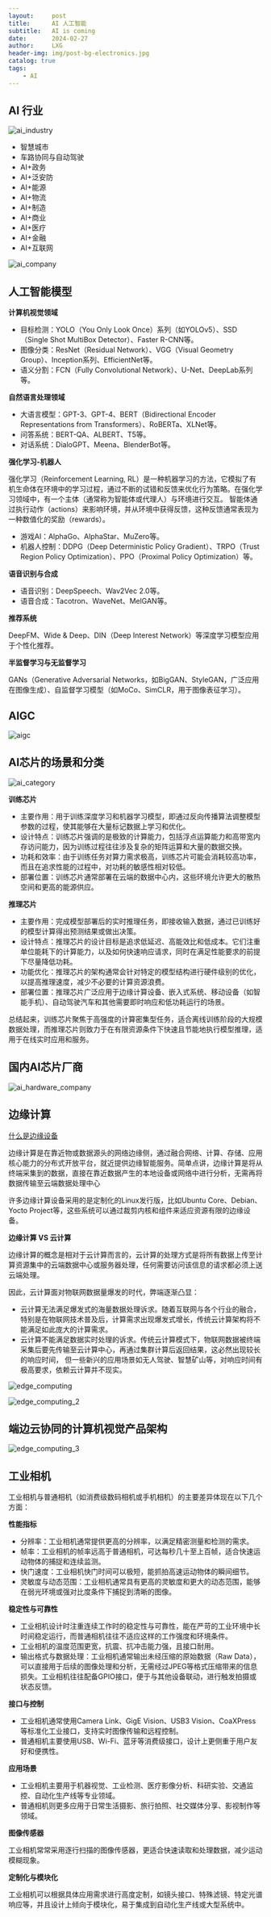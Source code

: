 ```yaml
---
layout:     post
title:      AI 人工智能
subtitle:   AI is coming
date:       2024-02-27
author:     LXG
header-img: img/post-bg-electronics.jpg
catalog: true
tags:
    - AI
---
```


## AI 行业

![ai_industry](/images/ai/ai_industry.png)

* 智慧城市
* 车路协同与自动驾驶
* AI+政务
* AI+泛安防
* AI+能源
* AI+物流
* AI+制造
* AI+商业
* AI+医疗
* AI+金融
* AI+互联网

![ai_company](/images/ai/ai_company.png)

## 人工智能模型

**计算机视觉领域**

* 目标检测：YOLO（You Only Look Once）系列（如YOLOv5）、SSD（Single Shot MultiBox Detector）、Faster R-CNN等。
* 图像分类：ResNet（Residual Network）、VGG（Visual Geometry Group）、Inception系列、EfficientNet等。
* 语义分割：FCN（Fully Convolutional Network）、U-Net、DeepLab系列等。

**自然语言处理领域**

* 大语言模型：GPT-3、GPT-4、BERT（Bidirectional Encoder Representations from Transformers）、RoBERTa、XLNet等。
* 问答系统：BERT-QA、ALBERT、T5等。
* 对话系统：DialoGPT、Meena、BlenderBot等。

**强化学习-机器人**

强化学习（Reinforcement Learning, RL）是一种机器学习的方法，它模拟了有机生命体在环境中的学习过程，通过不断的试错和反馈来优化行为策略。在强化学习领域中，有一个主体（通常称为智能体或代理人）与环境进行交互。
智能体通过执行动作（actions）来影响环境，并从环境中获得反馈，这种反馈通常表现为一种数值化的奖励（rewards）。

* 游戏AI：AlphaGo、AlphaStar、MuZero等。
* 机器人控制：DDPG（Deep Deterministic Policy Gradient）、TRPO（Trust Region Policy Optimization）、PPO（Proximal Policy Optimization）等。

**语音识别与合成**

* 语音识别：DeepSpeech、Wav2Vec 2.0等。
* 语音合成：Tacotron、WaveNet、MelGAN等。

**推荐系统**

DeepFM、Wide & Deep、DIN（Deep Interest Network）等深度学习模型应用于个性化推荐。

**半监督学习与无监督学习**

GANs（Generative Adversarial Networks，如BigGAN、StyleGAN，广泛应用在图像生成）、自监督学习模型（如MoCo、SimCLR，用于图像表征学习）。

## AIGC

![aigc](/images/ai/aigc.png)

## AI芯片的场景和分类

![ai_category](/images/ai/ai_category.png)

**训练芯片**

* 主要作用：用于训练深度学习和机器学习模型，即通过反向传播算法调整模型参数的过程，使其能够在大量标记数据上学习和优化。
* 设计特点：训练芯片强调的是极致的计算能力，包括浮点运算能力和高带宽内存访问能力，因为训练过程往往涉及复杂的矩阵运算和大量的数据交换。
* 功耗和效率：由于训练任务对算力需求极高，训练芯片可能会消耗较高功率，而且在追求性能的过程中，对功耗的敏感性相对较低。
* 部署位置：训练芯片通常部署在云端的数据中心内，这些环境允许更大的散热空间和更高的能源供应。

**推理芯片**

* 主要作用：完成模型部署后的实时推理任务，即接收输入数据，通过已训练好的模型计算得出预测结果或做出决策。
* 设计特点：推理芯片的设计目标是追求低延迟、高能效比和低成本。它们注重单位能耗下的计算能力，以及如何快速响应请求，同时在满足性能要求的前提下尽量降低功耗。
* 功能优化：推理芯片的架构通常会针对特定的模型结构进行硬件级别的优化，以提高推理速度，减少不必要的计算资源浪费。
* 部署位置：推理芯片广泛应用于边缘计算设备、嵌入式系统、移动设备（如智能手机）、自动驾驶汽车和其他需要即时响应和低功耗运行的场景。

总结起来，训练芯片聚焦于高强度的计算密集型任务，适合离线训练阶段的大规模数据处理，而推理芯片则致力于在有限资源条件下快速且节能地执行模型推理，适用于在线实时应用和服务。

## 国内AI芯片厂商

![ai_hardware_company](/images/ai/ai_hardware_company.png)

## 边缘计算

[什么是边缘设备](https://info.support.huawei.com/info-finder/encyclopedia/zh/%E8%BE%B9%E7%BC%98%E8%AE%A1%E7%AE%97.html)

边缘计算是在靠近物或数据源头的网络边缘侧，通过融合网络、计算、存储、应用核心能力的分布式开放平台，就近提供边缘智能服务。简单点讲，边缘计算是将从终端采集到的数据，直接在靠近数据产生的本地设备或网络中进行分析，无需再将数据传输至云端数据处理中心

许多边缘计算设备采用的是定制化的Linux发行版，比如Ubuntu Core、Debian、Yocto Project等，这些系统可以通过裁剪内核和组件来适应资源有限的边缘设备。

**边缘计算 VS 云计算**

边缘计算的概念是相对于云计算而言的，云计算的处理方式是将所有数据上传至计算资源集中的云端数据中心或服务器处理，任何需要访问该信息的请求都必须上送云端处理。

因此，云计算面对物联网数据量爆发的时代，弊端逐渐凸显：

* 云计算无法满足爆发式的海量数据处理诉求。随着互联网与各个行业的融合，特别是在物联网技术普及后，计算需求出现爆发式增长，传统云计算架构将不能满足如此庞大的计算需求。
* 云计算不能满足数据实时处理的诉求。传统云计算模式下，物联网数据被终端采集后要先传输至云计算中心，再通过集群计算后返回结果，这必然出现较长的响应时间，
但一些新兴的应用场景如无人驾驶、智慧矿山等，对响应时间有极高要求，依赖云计算并不现实。

![edge_computing](images/ai/edge_computing.png)

![edge_computing_2](/images/ai/edge_computing_2.png)

## 端边云协同的计算机视觉产品架构

![edge_computing_3](/images/ai/edge_computing_3.png)

## 工业相机

工业相机与普通相机（如消费级数码相机或手机相机）的主要差异体现在以下几个方面：

**性能指标**

* 分辨率：工业相机通常提供更高的分辨率，以满足精密测量和检测的需求。
* 帧率：工业相机的帧率远高于普通相机，可达每秒几十至上百帧，适合快速运动物体的捕捉和连续监测。
* 快门速度：工业相机快门时间可以极短，能抓拍高速运动物体的瞬间细节。
* 灵敏度与动态范围：工业相机通常具有更高的灵敏度和更大的动态范围，能够在弱光环境或强对比度条件下捕捉到清晰的图像。

**稳定性与可靠性**

* 工业相机设计时注重连续工作时的稳定性与可靠性，能在严苛的工业环境中长时间稳定运行，而普通相机往往不适应这样的工作强度和环境条件。
* 工业相机的温度范围更宽，抗震、抗冲击能力强，且接口耐用。
* 输出格式与数据处理：工业相机通常输出未经压缩的原始数据（Raw Data），可以直接用于后续的图像处理和分析，无需经过JPEG等格式压缩带来的信息损失。工业相机往往配备GPIO接口，便于与其他设备联动，进行触发拍摄或状态反馈。

**接口与控制**

* 工业相机通常使用Camera Link、GigE Vision、USB3 Vision、CoaXPress等标准化工业接口，支持实时图像传输和远程控制。
* 普通相机主要使用USB、Wi-Fi、蓝牙等消费级接口，设计上更侧重于用户友好和便携性。

**应用场景**

* 工业相机主要用于机器视觉、工业检测、医疗影像分析、科研实验、交通监控、自动化生产线等专业领域。
* 普通相机则更多应用于日常生活摄影、旅行拍照、社交媒体分享、影视制作等领域。

**图像传感器**

工业相机常常采用逐行扫描的图像传感器，更适合快速读取和处理数据，减少运动模糊现象。

**定制化与模块化**

工业相机可以根据具体应用需求进行高度定制，如镜头接口、特殊滤镜、特定光谱响应等，并且设计上倾向于模块化，易于集成到自动化生产线或大型系统中。




























